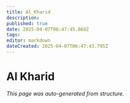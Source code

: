 ```yaml
---
title: Al_Kharid
description: 
published: true
date: 2025-04-07T06:47:45.868Z
tags: 
editor: markdown
dateCreated: 2025-04-07T06:47:43.795Z
---
```


# Al Kharid

*This page was auto-generated from structure.*